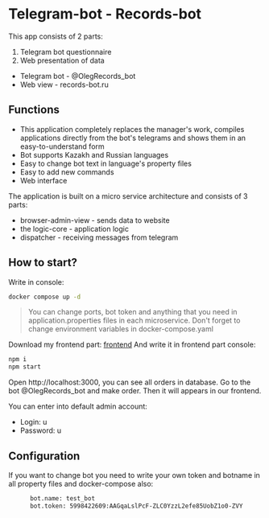 # Telegram-bot - Records-bot

 This app consists of 2 parts: 
1. Telegram bot questionnaire
2. Web presentation of data

- Telegram bot - @OlegRecords_bot
- Web view - records-bot.ru

## Functions

- This application completely replaces the manager's work, compiles applications directly from the bot's telegrams and shows them in an easy-to-understand form
- Bot supports Kazakh and Russian languages
- Easy to change bot text in language's property files
- Easy to add new commands
- Web interface

The application is built on a micro service architecture and consists of 3 parts:
- browser-admin-view - sends data to website
- the logic-core - application logic
- dispatcher - receiving messages from telegram

## How to start?
Write in console:
```sh
docker compose up -d
```
> You can change ports, bot token and anything that you need in application.properties files in each microservice. 
> Don't forget to change environment variables in docker-compose.yaml

Download my frontend part: [frontend](https://github.com/JRoockie/fontend)
And write it in frontend part console:
```sh
npm i
npm start
```

Open http://localhost:3000, you can see all orders in database.
Go to the bot @OlegRecords_bot and make order. Then it will appears in our frontend.

You can enter into default admin account:
- Login: u
- Password: u

## Configuration 
If you want to change bot you need to write your own token and botname in all property files and docker-compose also:

```sh
      bot.name: test_bot
      bot.token: 5998422609:AAGqaLslPcF-ZLC0YzzL2efe85UobZ1o0-ZVY
```